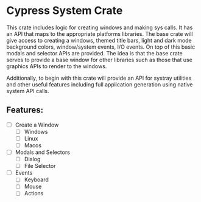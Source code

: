 # Cypress System Crate

This crate includes logic for creating windows and making sys calls. It has an API that maps to the appropriate platforms
libraries. The base crate will give access to creating a windows, themed title bars, light and dark mode background colors,
window/system events, I/O events. On top of this basic modals and selector APIs are provided. The idea is that the base
crate serves to provide a base window for other libraries such as those that use graphics APIs to render to the windows.

Additionally, to begin with this crate will provide an API for systray utilities and other useful features including full
application generation using native system API calls.

## Features:

- [ ] Create a Window
  - [ ] Windows
  - [ ] Linux
  - [ ] Macos
- [ ] Modals and Selectors
  - [ ] Dialog
  - [ ] File Selector
- [ ] Events
  - [ ] Keyboard
  - [ ] Mouse
  - [ ] Actions
